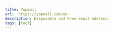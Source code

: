 ```yaml
---
title: Yopmail
url:  https://yopmail.com/en
description: Disposable and Free email address.
tags: [tool]
---
```

